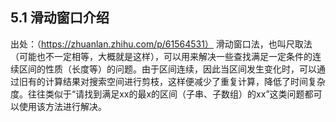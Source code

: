 ## 5.1	滑动窗口介绍
出处：（https://zhuanlan.zhihu.com/p/61564531）
滑动窗口法，也叫尺取法（可能也不一定相等，大概就是这样），可以用来解决一些查找满足一定条件的连续区间的性质（长度等）的问题。由于区间连续，因此当区间发生变化时，可以通过旧有的计算结果对搜索空间进行剪枝，这样便减少了重复计算，降低了时间复杂度。往往类似于“请找到满足xx的最x的区间（子串、子数组）的xx”这类问题都可以使用该方法进行解决。


